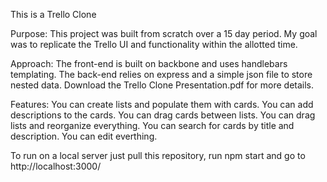 This is a Trello Clone

Purpose: This project was built from scratch over a 15 day period. My goal was to replicate the Trello UI and functionality within the allotted time.

Approach:
The front-end is built on backbone and uses handlebars templating.
The back-end relies on express and a simple json file to store nested data.
Download the Trello Clone Presentation.pdf for more details.

Features:
You can create lists and populate them with cards.
You can add descriptions to the cards.
You can drag cards between lists.
You can drag lists and reorganize everything.
You can search for cards by title and description.
You can edit everthing.

To run on a local server just pull this repository, run npm start and go to http://localhost:3000/